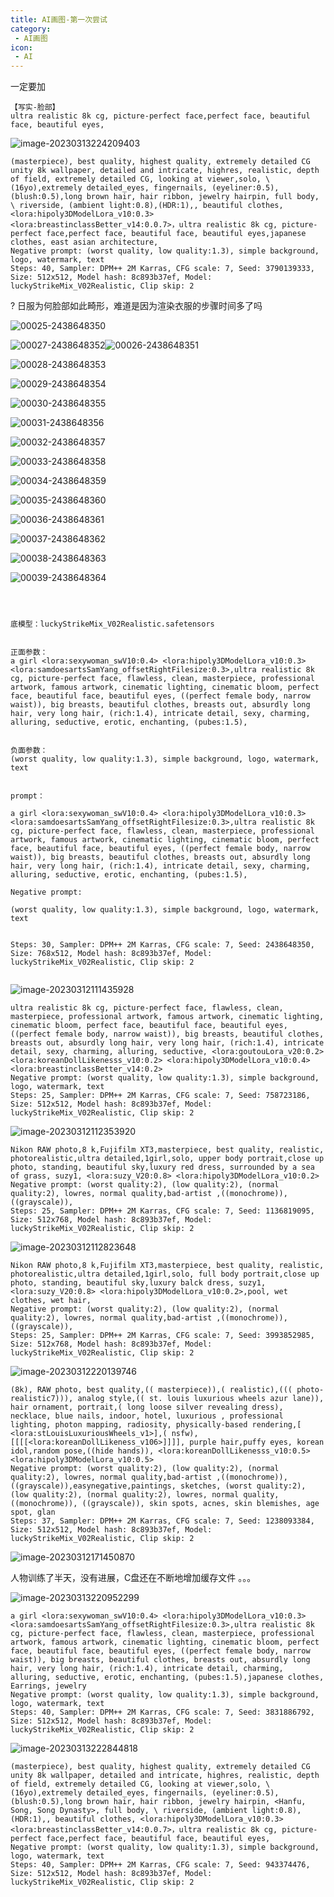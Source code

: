 ```yaml
---
title: AI画图-第一次尝试
category:
 - AI画图
icon:
 - AI
---
```


一定要加

```
【写实-脸部】
ultra realistic 8k cg, picture-perfect face,perfect face, beautiful face, beautiful eyes,
```



![image-20230313224209403](./images/image-20230313224209403.png)

```
(masterpiece), best quality, highest quality, extremely detailed CG unity 8k wallpaper, detailed and intricate, highres, realistic, depth of field, extremely detailed CG, looking at viewer,solo, \ (16yo),extremely detailed_eyes, fingernails, (eyeliner:0.5),(blush:0.5),long brown hair, hair ribbon, jewelry hairpin, full body, \ riverside, (ambient light:0.8),(HDR:1),, beautiful clothes, <lora:hipoly3DModelLora_v10:0.3> <lora:breastinclassBetter_v14:0.0.7>，ultra realistic 8k cg, picture-perfect face,perfect face, beautiful face, beautiful eyes,japanese clothes, east asian architecture,
Negative prompt: (worst quality, low quality:1.3), simple background, logo, watermark, text
Steps: 40, Sampler: DPM++ 2M Karras, CFG scale: 7, Seed: 3790139333, Size: 512x512, Model hash: 8c893b37ef, Model: luckyStrikeMix_V02Realistic, Clip skip: 2
```

? 日服为何脸部如此畸形，难道是因为渲染衣服的步骤时间多了吗



![00025-2438648350](./images/00025-2438648350.png)

![00027-2438648352](./images/00027-2438648352.png)![00026-2438648351](./images/00026-2438648351.png)

![00028-2438648353](./images/00028-2438648353.png)

![00029-2438648354](./images/00029-2438648354.png)

![00030-2438648355](./images/00030-2438648355.png)

![00031-2438648356](./images/00031-2438648356.png)

![00032-2438648357](./images/00032-2438648357.png)

![00033-2438648358](./images/00033-2438648358.png)

![00034-2438648359](./images/00034-2438648359.png)

![00035-2438648360](./images/00035-2438648360.png)

![00036-2438648361](./images/00036-2438648361.png)

![00037-2438648362](./images/00037-2438648362.png)

![00038-2438648363](./images/00038-2438648363.png)

![00039-2438648364](./images/00039-2438648364.png)

```



底模型：luckyStrikeMix_V02Realistic.safetensors


正面参数：
a girl <lora:sexywoman_swV10:0.4> <lora:hipoly3DModelLora_v10:0.3> <lora:samdoesartsSamYang_offsetRightFilesize:0.3>,ultra realistic 8k cg, picture-perfect face, flawless, clean, masterpiece, professional artwork, famous artwork, cinematic lighting, cinematic bloom, perfect face, beautiful face, beautiful eyes, ((perfect female body, narrow waist)), big breasts, beautiful clothes, breasts out, absurdly long hair, very long hair, (rich:1.4), intricate detail, sexy, charming, alluring, seductive, erotic, enchanting, (pubes:1.5),


负面参数：
(worst quality, low quality:1.3), simple background, logo, watermark, text


prompt：

a girl <lora:sexywoman_swV10:0.4> <lora:hipoly3DModelLora_v10:0.3> <lora:samdoesartsSamYang_offsetRightFilesize:0.3>,ultra realistic 8k cg, picture-perfect face, flawless, clean, masterpiece, professional artwork, famous artwork, cinematic lighting, cinematic bloom, perfect face, beautiful face, beautiful eyes, ((perfect female body, narrow waist)), big breasts, beautiful clothes, breasts out, absurdly long hair, very long hair, (rich:1.4), intricate detail, sexy, charming, alluring, seductive, erotic, enchanting, (pubes:1.5),

Negative prompt: 

(worst quality, low quality:1.3), simple background, logo, watermark, text


Steps: 30, Sampler: DPM++ 2M Karras, CFG scale: 7, Seed: 2438648350, Size: 768x512, Model hash: 8c893b37ef, Model: luckyStrikeMix_V02Realistic, Clip skip: 2


```



![image-20230312111435928](./images/image-20230312111435928.png)

```
ultra realistic 8k cg, picture-perfect face, flawless, clean, masterpiece, professional artwork, famous artwork, cinematic lighting, cinematic bloom, perfect face, beautiful face, beautiful eyes, ((perfect female body, narrow waist)), big breasts, beautiful clothes, breasts out, absurdly long hair, very long hair, (rich:1.4), intricate detail, sexy, charming, alluring, seductive, <lora:goutouLora_v20:0.2> <lora:koreanDollLikenesss_v10:0.2> <lora:hipoly3DModelLora_v10:0.4> <lora:breastinclassBetter_v14:0.2>
Negative prompt: (worst quality, low quality:1.3), simple background, logo, watermark, text
Steps: 25, Sampler: DPM++ 2M Karras, CFG scale: 7, Seed: 758723186, Size: 512x512, Model hash: 8c893b37ef, Model: luckyStrikeMix_V02Realistic, Clip skip: 2
```



![image-20230312112353920](./images/image-20230312112353920.png)



```
Nikon RAW photo,8 k,Fujifilm XT3,masterpiece, best quality, realistic, photorealistic,ultra detailed,1girl,solo, upper body portrait,close up photo, standing, beautiful sky,luxury red dress, surrounded by a sea of grass, suzy1, <lora:suzy_V20:0.8> <lora:hipoly3DModelLora_v10:0.2>
Negative prompt: (worst quality:2), (low quality:2), (normal quality:2), lowres, normal quality,bad-artist ,((monochrome)), ((grayscale)),
Steps: 25, Sampler: DPM++ 2M Karras, CFG scale: 7, Seed: 1136819095, Size: 512x768, Model hash: 8c893b37ef, Model: luckyStrikeMix_V02Realistic, Clip skip: 2
```

![image-20230312112823648](./images/image-20230312112823648.png)

```
Nikon RAW photo,8 k,Fujifilm XT3,masterpiece, best quality, realistic, photorealistic,ultra detailed,1girl,solo, full body portrait,close up photo, standing, beautiful sky,luxury balck dress, suzy1, <lora:suzy_V20:0.8> <lora:hipoly3DModelLora_v10:0.2>,pool, wet clothes, wet hair,
Negative prompt: (worst quality:2), (low quality:2), (normal quality:2), lowres, normal quality,bad-artist ,((monochrome)), ((grayscale)),
Steps: 25, Sampler: DPM++ 2M Karras, CFG scale: 7, Seed: 3993852985, Size: 512x768, Model hash: 8c893b37ef, Model: luckyStrikeMix_V02Realistic, Clip skip: 2
```



![image-20230312220139746](./images/image-20230312220139746.png)

```
(8k), RAW photo, best quality,(( masterpiece)),( realistic),((( photo-realistic7))), analog style,(( st. louis luxurious wheels azur lane)), hair ornament, portrait,( long loose silver revealing dress), necklace, blue nails, indoor, hotel, luxurious , professional lighting, photon mapping, radiosity, physically-based rendering,[ <lora:stLouisLuxuriousWheels_v1>],( nsfw),[[[[<lora:koreanDollLikeness_v106>]]]], purple hair,puffy eyes, korean idol,random pose,((hide hands)), <lora:koreanDollLikenesss_v10:0.5> <lora:hipoly3DModelLora_v10:0.5>
Negative prompt: (worst quality:2), (low quality:2), (normal quality:2), lowres, normal quality,bad-artist ,((monochrome)), ((grayscale)),easynegative,paintings, sketches, (worst quality:2), (low quality:2), (normal quality:2), lowres, normal quality, ((monochrome)), ((grayscale)), skin spots, acnes, skin blemishes, age spot, glan
Steps: 37, Sampler: DPM++ 2M Karras, CFG scale: 7, Seed: 1238093384, Size: 512x512, Model hash: 8c893b37ef, Model: luckyStrikeMix_V02Realistic, Clip skip: 2
```





![image-20230312171450870](./images/image-20230312171450870.png)

人物训练了半天，没有进展，C盘还在不断地增加缓存文件 。。。





![image-20230313220952299](./images/image-20230313220952299.png)

```
a girl <lora:sexywoman_swV10:0.4> <lora:hipoly3DModelLora_v10:0.3> <lora:samdoesartsSamYang_offsetRightFilesize:0.3>,ultra realistic 8k cg, picture-perfect face, flawless, clean, masterpiece, professional artwork, famous artwork, cinematic lighting, cinematic bloom, perfect face, beautiful face, beautiful eyes, ((perfect female body, narrow waist)), big breasts, beautiful clothes, breasts out, absurdly long hair, very long hair, (rich:1.4), intricate detail, charming, alluring, seductive, erotic, enchanting, (pubes:1.5),japanese clothes, Earrings, jewelry
Negative prompt: (worst quality, low quality:1.3), simple background, logo, watermark, text
Steps: 40, Sampler: DPM++ 2M Karras, CFG scale: 7, Seed: 3831886792, Size: 512x512, Model hash: 8c893b37ef, Model: luckyStrikeMix_V02Realistic, Clip skip: 2
```



![image-20230313222844818](./images/image-20230313222844818.png)

```
(masterpiece), best quality, highest quality, extremely detailed CG unity 8k wallpaper, detailed and intricate, highres, realistic, depth of field, extremely detailed CG, looking at viewer,solo, \ (16yo),extremely detailed_eyes, fingernails, (eyeliner:0.5),(blush:0.5),long brown hair, hair ribbon, jewelry hairpin, <Hanfu, Song, Song Dynasty>, full body, \ riverside, (ambient light:0.8),(HDR:1),, beautiful clothes, <lora:hipoly3DModelLora_v10:0.3> <lora:breastinclassBetter_v14:0.0.7>，ultra realistic 8k cg, picture-perfect face,perfect face, beautiful face, beautiful eyes,
Negative prompt: (worst quality, low quality:1.3), simple background, logo, watermark, text
Steps: 40, Sampler: DPM++ 2M Karras, CFG scale: 7, Seed: 943374476, Size: 512x512, Model hash: 8c893b37ef, Model: luckyStrikeMix_V02Realistic, Clip skip: 2
```

